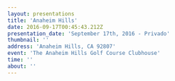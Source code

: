 ```yaml
---
layout: presentations
title: 'Anaheim Hills'
date: 2016-09-17T00:45:43.212Z
presentation_date: 'September 17th, 2016 - Privado'
thumbnail: ''
address: 'Anaheim Hills, CA 92807'
event: 'The Anaheim Hills Golf Course Clubhouse'
time: ''
about: ''
---
```

